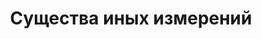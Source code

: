 ---
title: 'Существа иных измерений'
titleEnglish: 'Creatures of strange dimensions'
dateStart: 2020
dateEnd: 2023
# dateEnd: 2023-06-30
images: ['существа_иных_измерений.jpg', 'заклинатель_метели.jpg']
# images: ['существа_иных_измерений.jpg', 'заклинатель_метели.jpg', 'тайный_ритуал.jpg', 'существа_иных_измерений.jpg', 'существа_иных_измерений.jpg']
extra: 'бумага, спиртовые маркеры, акварель'
size: 'A4'
# size: '21 x 29.7 cm'
# display: false
text: 'Работа, вдохновлённая Жоаном Миро'
---